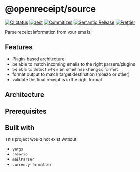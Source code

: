 # @openreceipt/source

[![CI Status][icon-ci]][link-ci]
[![Jest][icon-jest]][link-jest]
[![Commitizen][icon-commitizen]][link-commitizen]
[![Semantic Release][icon-semantic-release]][link-semantic-release]
[![Prettier][icon-prettier]][link-prettier]

Parse receipt information from your emails!

## Features

- Plugin-based architecture
- be able to match incoming emails to the right parsers/plugins
- be able to detect when an email has changed format
- format output to match target destination (monzo or other)
- validate the final receipt is in the right format

## Architecture

## Prerequisites

## Built with

This project would not exist without:

- `yargs`
- `cheerio`
- `mailParser`
- `currency-formatter`

[icon-ci]: https://img.shields.io/travis/com/openreceipt/source/master.svg?style=flat-square
[link-ci]: https://travis-ci.com/openreceipt/source

[icon-jest]: https://img.shields.io/badge/tested_with-jest-99424f.svg?longCache=true&style=flat-square
[link-jest]: https://jestjs.io/

[icon-commitizen]: https://img.shields.io/badge/commitizen-friendly-brightgreen.svg?longCache=true&style=flat-square
[link-commitizen]: http://commitizen.github.io/cz-cli/
[icon-semantic-release]: https://img.shields.io/badge/%20%20%F0%9F%93%A6%F0%9F%9A%80-semantic--release-e10079.svg?longCache=true&style=flat-square
[link-semantic-release]: https://semantic-release.gitbooks.io/semantic-release/
[icon-prettier]: https://img.shields.io/badge/code_style-prettier-ff69b4.svg?longCache=true&style=flat-square
[link-prettier]: https://prettier.io/
